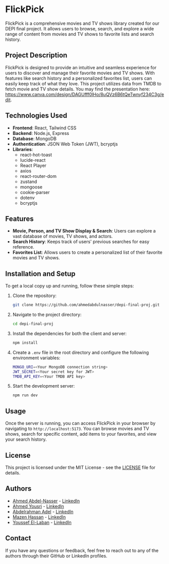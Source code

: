 
# FlickPick

FlickPick is a comprehensive movies and TV shows library created for our DEPI final project. It allows users to browse, search, and explore a wide range of content from movies and TV shows to favorite lists and search history.

## Project Description

FlickPick is designed to provide an intuitive and seamless experience for users to discover and manage their favorite movies and TV shows. With features like search history and a personalized favorites list, users can easily keep track of what they love. This project utilizes data from TMDB to fetch movie and TV show details. You may find the presentation here: https://www.canva.com/design/DAGUfff0lHo/8uQVz6B6tQeTwnyf234C3g/edit.

## Technologies Used

- **Frontend**: React, Tailwind CSS
- **Backend**: Node.js, Express
- **Database**: MongoDB
- **Authentication**: JSON Web Token (JWT), bcryptjs
- **Libraries**:
  - react-hot-toast
  - lucide-react
  - React Player
  - axios
  - react-router-dom
  - zustand
  - mongoose
  - cookie-parser
  - dotenv
  - bcryptjs

## Features

- **Movie, Person, and TV Show Display & Search**: Users can explore a vast database of movies, TV shows, and actors.
- **Search History**: Keeps track of users' previous searches for easy reference.
- **Favorites List**: Allows users to create a personalized list of their favorite movies and TV shows.

## Installation and Setup

To get a local copy up and running, follow these simple steps:

1. Clone the repository:
   ```bash
   git clone https://github.com/ahmedabdulnasser/depi-final-proj.git
   ```

2. Navigate to the project directory:
   ```bash
   cd depi-final-proj
   ```

3. Install the dependencies for both the client and server:
   ```bash
   npm install
   ```

4. Create a `.env` file in the root directory and configure the following environment variables:
   ```bash
   MONGO_URI=<Your MongoDB connection string>
   JWT_SECRET=<Your secret key for JWT>
   TMDB_API_KEY=<Your TMDB API key>
   ```

5. Start the development server:
   ```bash
   npm run dev
   ```

## Usage

Once the server is running, you can access FlickPick in your browser by navigating to `http://localhost:5173`. You can browse movies and TV shows, search for specific content, add items to your favorites, and view your search history.

## License

This project is licensed under the MIT License - see the [LICENSE](LICENSE) file for details.

## Authors

- [Ahmed Abdel-Nasser](https://github.com/ahmedabdulnasser) - [LinkedIn](https://www.linkedin.com/in/ahmedabdulnasser/)
- [Ahmed Yousri](https://github.com/ahmed-u3) - [LinkedIn](https://www.linkedin.com/in/ahmad-yousri/)
- [Abdelrahman Adel](https://github.com/Abdelrahman1625) - [LinkedIn](https://www.linkedin.com/in/abdelrahman-adel-0a1o234567/)
- [Mazen Hassan](https://github.com/MazenHassan10) - [LinkedIn](https://www.linkedin.com/in/mazen-hassan-662264259/)
- [Youssef El-Laban](https://github.com/yusefellban) - [LinkedIn](https://www.linkedin.com/in/youssef-ellban/)

## Contact

If you have any questions or feedback, feel free to reach out to any of the authors through their GitHub or LinkedIn profiles.
